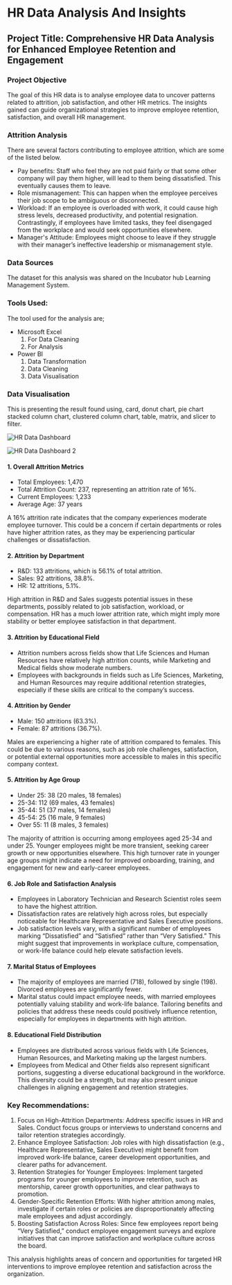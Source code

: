 # HR Data Analysis And Insights

## Project Title: Comprehensive HR Data Analysis for Enhanced Employee Retention and Engagement

### Project Objective
The goal of this HR data is to analyse employee data to uncover patterns related to attrition, job satisfaction, and other HR metrics. The insights gained can guide organizational strategies to improve employee retention, satisfaction, and overall HR management.

### Attrition Analysis
There are several factors contributing to employee attrition, which are some of the listed below.
- Pay benefits: Staff who feel they are not paid fairly or that some other company will pay them higher, will lead to them being dissatisfied. This eventually causes them to leave.
- Role mismanagement: This can happen when the employee perceives their job scope to be ambiguous or disconnected.
- Workload: If an employee is overloaded with work, it could cause high stress levels, decreased productivity, and potential resignation. Contrastingly, if employees have limited tasks, they feel disengaged from the workplace and would seek opportunities elsewhere.
-  Manager's Attitude: Employees might choose to leave if they struggle with their manager’s ineffective leadership or mismanagement style.

### Data Sources
The dataset for this analysis was shared on the Incubator hub Learning Management System.

### Tools Used:
The tool used for the analysis are;

- Microsoft Excel 
    1. For Data Cleaning
    2. For Analysis
- Power BI
    1. Data Transformation
    2. Data Cleaning
    3. Data Visualisation

### Data Visualisation
This is presenting the result found using, card, donut chart, pie chart stacked column chart, clustered column chart, table, matrix, and slicer to filter.

![HR Data Dashboard](https://github.com/user-attachments/assets/a593de6f-2b99-4c37-bec5-ab4e05c34bcb)

![HR Data Dashboard 2](https://github.com/user-attachments/assets/8d25cbcc-7dc1-429e-8e5f-08b85b293ffe)


#### 1. Overall Attrition Metrics
  - Total Employees: 1,470
  -	Total Attrition Count: 237, representing an attrition rate of 16%.
  - Current Employees: 1,233
  - Average Age: 37 years

A 16% attrition rate indicates that the company experiences moderate employee turnover. This could be a concern if certain departments or roles have higher attrition rates, as they may be experiencing particular challenges or dissatisfaction.

#### 2. Attrition by Department
  - R&D: 133 attritions, which is 56.1% of total attrition.
  - Sales: 92 attritions, 38.8%.
  - HR: 12 attritions, 5.1%.

High attrition in R&D and Sales suggests potential issues in these departments, possibly related to job satisfaction, workload, or compensation. HR has a much lower attrition rate, which might imply more stability or better employee satisfaction in that department.

#### 3. Attrition by Educational Field
  - Attrition numbers across fields show that Life Sciences and Human Resources have relatively high attrition counts, while Marketing and Medical fields show moderate numbers.
  - Employees with backgrounds in fields such as Life Sciences, Marketing, and Human Resources may require additional retention strategies, especially if these skills are critical to the company’s success.

#### 4. Attrition by Gender
  - Male: 150 attritions (63.3%).
  - Female: 87 attritions (36.7%).

Males are experiencing a higher rate of attrition compared to females. This could be due to various reasons, such as job role challenges, satisfaction, or potential external opportunities more accessible to males in this specific company context.

#### 5. Attrition by Age Group
  - Under 25: 38 (20 males, 18 females)
  - 25-34: 112 (69 males, 43 females)
  - 35-44: 51 (37 males, 14 females)
  - 45-54: 25 (16 male, 9 females)
  - Over 55: 11 (8 males, 3 females)

The majority of attrition is occurring among employees aged 25-34 and under 25. Younger employees might be more transient, seeking career growth or new opportunities elsewhere. This high turnover rate in younger age groups might indicate a need for improved onboarding, training, and engagement for new and early-career employees.

#### 6. Job Role and Satisfaction Analysis
  - Employees in Laboratory Technician and Research Scientist roles seem to have the highest attrition.
  - Dissatisfaction rates are relatively high across roles, but especially noticeable for Healthcare Representative and Sales Executive positions.
  - Job satisfaction levels vary, with a significant number of employees marking “Dissatisfied” and “Satisfied” rather than “Very Satisfied.” This might suggest that improvements in workplace culture, compensation, or work-life balance could help elevate satisfaction levels.

#### 7. Marital Status of Employees
  - The majority of employees are married (718), followed by single (198). Divorced employees are significantly fewer.
  - Marital status could impact employee needs, with married employees potentially valuing stability and work-life balance. Tailoring benefits and policies that address these needs could positively influence retention, especially for employees in departments with high attrition.

#### 8. Educational Field Distribution
  - Employees are distributed across various fields with Life Sciences, Human Resources, and Marketing making up the largest numbers.
  - Employees from Medical and Other fields also represent significant portions, suggesting a diverse educational background in the workforce. This diversity could be a strength, but may also present unique challenges in aligning engagement and retention strategies.

### Key Recommendations:
1. Focus on High-Attrition Departments: Address specific issues in HR and Sales. Conduct focus groups or interviews to understand concerns and tailor retention strategies accordingly.
2. Enhance Employee Satisfaction: Job roles with high dissatisfaction (e.g., Healthcare Representative, Sales Executive) might benefit from improved work-life balance, career development opportunities, and clearer paths for advancement.
3. Retention Strategies for Younger Employees: Implement targeted programs for younger employees to improve retention, such as mentorship, career growth opportunities, and clear pathways to promotion.
4. Gender-Specific Retention Efforts: With higher attrition among males, investigate if certain roles or policies are disproportionately affecting male employees and adjust accordingly.
5. Boosting Satisfaction Across Roles: Since few employees report being “Very Satisfied,” conduct employee engagement surveys and explore initiatives that can improve satisfaction and workplace culture across the board.

This analysis highlights areas of concern and opportunities for targeted HR interventions to improve employee retention and satisfaction across the organization.








